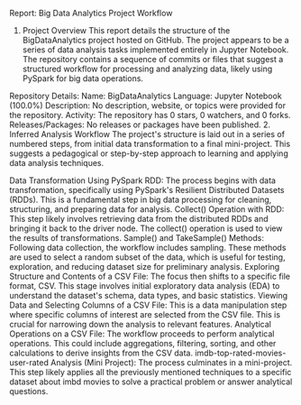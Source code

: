 Report: Big Data Analytics Project Workflow
1. Project Overview
This report details the structure of the BigDataAnalytics project hosted on GitHub. The project appears to be a series of data analysis tasks implemented entirely in Jupyter Notebook. The repository contains a sequence of commits or files that suggest a structured workflow for processing and analyzing data, likely using PySpark for big data operations.

Repository Details:
Name: BigDataAnalytics
Language: Jupyter Notebook (100.0%)
Description: No description, website, or topics were provided for the repository.
Activity: The repository has 0 stars, 0 watchers, and 0 forks.
Releases/Packages: No releases or packages have been published.
2. Inferred Analysis Workflow
The project's structure is laid out in a series of numbered steps, from initial data transformation to a final mini-project. This suggests a pedagogical or step-by-step approach to learning and applying data analysis techniques.

Data Transformation Using PySpark RDD: The process begins with data transformation, specifically using PySpark's Resilient Distributed Datasets (RDDs). This is a fundamental step in big data processing for cleaning, structuring, and preparing data for analysis.
Collect() Operation with RDD: This step likely involves retrieving data from the distributed RDDs and bringing it back to the driver node. The collect() operation is used to view the results of transformations.
Sample() and TakeSample() Methods: Following data collection, the workflow includes sampling. These methods are used to select a random subset of the data, which is useful for testing, exploration, and reducing dataset size for preliminary analysis.
Exploring Structure and Contents of a CSV File: The focus then shifts to a specific file format, CSV. This stage involves initial exploratory data analysis (EDA) to understand the dataset's schema, data types, and basic statistics.
Viewing Data and Selecting Columns of a CSV File: This is a data manipulation step where specific columns of interest are selected from the CSV file. This is crucial for narrowing down the analysis to relevant features.
Analytical Operations on a CSV File: The workflow proceeds to perform analytical operations. This could include aggregations, filtering, sorting, and other calculations to derive insights from the CSV data.
imdb-top-rated-movies-user-rated Analysis (Mini Project): The process culminates in a mini-project. This step likely applies all the previously mentioned techniques to a specific dataset about imbd movies to solve a practical problem or answer analytical questions.
